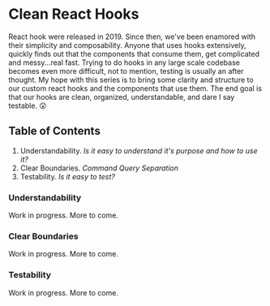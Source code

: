 # Clean React Hooks

React hook were released in 2019.  Since then, we've been enamored with their simplicity and composability. Anyone that uses hooks extensively, quickly finds out that the components that consume them, get complicated and messy...real fast. Trying to do hooks in any large scale codebase becomes even more difficult, not to mention, testing is usually an after thought. My hope with this series is to bring some clarity and structure to our custom react hooks and the components that use them.  The end goal is that our hooks are clean, organized, understandable, and dare I say testable. 😲

## Table of Contents

1. Understandability. _Is it easy to understand it's purpose and how to use it?_
2. Clear Boundaries. _Command Query Separation_
3. Testability. _Is it easy to test?_

### Understandability

Work in progress. More to come.

### Clear Boundaries

Work in progress. More to come.

### Testability

Work in progress. More to come.
